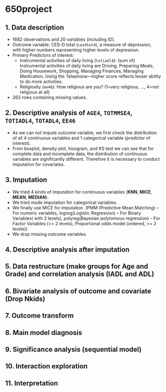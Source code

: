 # 650project
## 1. Data description
* 1682 observations and 20 variables (including ID).
* Outcome variable: CES-D total (`cesdtot4`), a measure of depression, with higher numbers representing higher levels of depression.
* Primary Predictors of interest:
  * Instrumental activities of daily living (`totiadl4`): (sum of) Instrumental activities of daily living are Driving, Preparing Meals, Doing Housework, Shopping, Managing Finances, Managing Medication, Using the Telephone—higher score reflects lesser ability to do more activities.
  * Religiosity (`ee46`): How religious are you?  (1=very religious, …, 4=not religious at all)
* 263 rows containing missing values.

## 2. Descriptive analysis of `AGE4`, `TOTMMSE4`, `TOTIADL4`, `TOTADL4`, `EE46`
* As we can not impute outcome variable, we first check the distribution of all 4 continuous variables and 1 categorical variable (predictor of interest).
* From boxplot, density plot, hisogram, and KS test we can see that for complete data and incomplete data, the distribution of continuous variables are significantly different. Therefore it is necessary to conduct imputation for covariates.

## 3. Imputation
* We tried 4 kinds of imputation for continuous variables (**KNN**, **MICE**, **MEAN**, **MEDIAN**).
* We tried mode imputation for categorical variables.
* We finally use MICE for imputation. (PMM (Predictive Mean Matching) – For numeric variables, logreg(Logistic Regression) – For Binary Variables( with 2 levels), polyreg(Bayesian polytomous regression) – For Factor Variables (>= 2 levels), Proportional odds model (ordered, >= 2 levels))
* We drop missing outcome variables.

## 4. Descriptive analysis after imputation

## 5. Data restructure (make groups for Age and Grade) and correlation analysis (IADL and ADL)

## 6. Bivariate analysis of outcome and covariate (Drop Nkids)

## 7. Outcome transform

## 8. Main model diagnosis

## 9. Significance analysis (sequential model)

## 10. Interaction exploration

## 11. Interpretation


